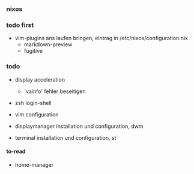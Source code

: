 ### nixos

### todo first
- vim-plugins ans laufen bringen, eintrag in /etc/nixos/configuration.nix
  - markdown-preview
  - fugitive

### todo
- display acceleration
  - `vainfo' fehler beseitigen

- zsh login-shell
- vim configuration
- displaymanager installation und configuration, dwm
- terminal installation und configuration, st

#### to-read
- home-manager
